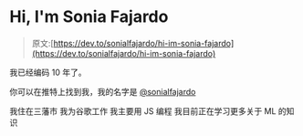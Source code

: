 # Hi, I'm Sonia Fajardo

> 原文:[https://dev.to/sonialfajardo/hi-im-sonia-fajardo](https://dev.to/sonialfajardo/hi-im-sonia-fajardo)

我已经编码 10 年了。

你可以在推特上找到我，我的名字是 [@sonialfajardo](https://twitter.com/sonialfajardo)

我住在三藩市
我为谷歌工作
我主要用 JS 编程
我目前正在学习更多关于 ML 的知识